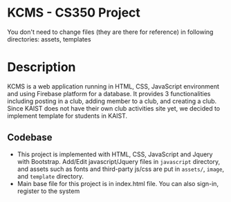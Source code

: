 # KCMS - CS350 Project

You don't need to change files (they are there for reference) in following directories: assets, templates

# Description

KCMS is a web application running in HTML, CSS, JavaScript environment and using Firebase platform for a database. It provides 3 functionalities including posting in a club, adding member to a club, and creating a club. Since KAIST does not have their own club activities site yet, we decided to implement template for students in KAIST.

## Codebase
* This project is implemented with HTML, CSS, JavaScript and Jquery with Bootstrap. Add/Edit javascript/Jquery files in `javascript` directory, and assets such as fonts and third-party js/css are put in `assets/`, `image`, and `template` directory.
* Main base file for this project is in index.html file. You can also sign-in, register to the system

